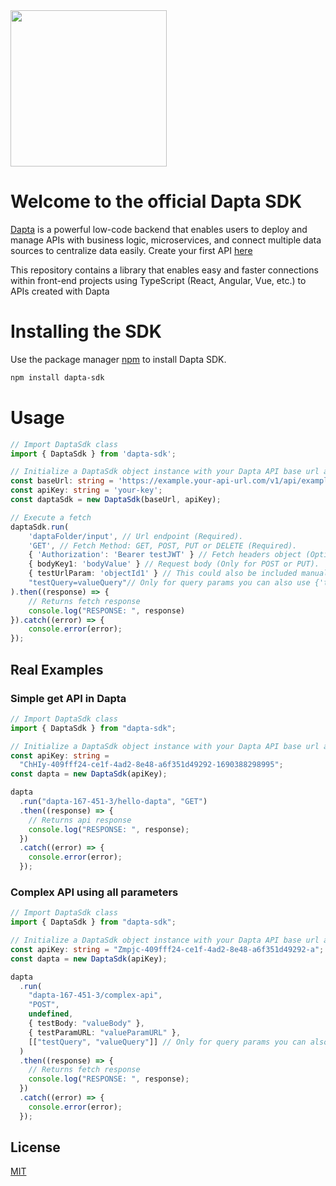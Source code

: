 <img src="https://github.com/Dapta-Tech/dapta-sdk/assets/13544910/87cbe8d7-4057-47c2-afc9-c0cc33ef054d" width="250">

# Welcome to the official Dapta SDK

[Dapta](https://dapta.ai/) is a powerful low-code backend that enables users to deploy and manage APIs with business logic, microservices, and connect multiple data sources to centralize data easily. Create your first API [here](https://app.daptatech.com/register)

This repository contains a library that enables easy and faster connections within front-end projects using TypeScript (React, Angular, Vue, etc.) to APIs created with Dapta

# Installing the SDK

Use the package manager [npm](https://docs.npmjs.com/downloading-and-installing-node-js-and-npm) to install Dapta SDK.

```bash
npm install dapta-sdk
```

# Usage

```typescript
// Import DaptaSdk class
import { DaptaSdk } from 'dapta-sdk';

// Initialize a DaptaSdk object instance with your Dapta API base url and your api key
const baseUrl: string = 'https://example.your-api-url.com/v1/api/example/';
const apiKey: string = 'your-key';
const daptaSdk = new DaptaSdk(baseUrl, apiKey);

// Execute a fetch
daptaSdk.run(
    'daptaFolder/input', // Url endpoint (Required).
    'GET', // Fetch Method: GET, POST, PUT or DELETE (Required).
    { 'Authorization': 'Bearer testJWT' } // Fetch headers object (Optional). The following Headers are already included: 'Content-Type', 'Accept', 'x-api-key'.
    { bodyKey1: 'bodyValue' } // Request body (Only for POST or PUT).
    { testUrlParam: 'objectId1' } // This could also be included manually in Endpoint (Optional).
    "testQuery=valueQuery"// Only for query params you can also use {'testQuery': 'valueQuery'} or "testQuery=valueQuery" (Optional)
).then((response) => {
    // Returns fetch response
    console.log("RESPONSE: ", response)
}).catch((error) => {
    console.error(error);
});
```

## Real Examples

### Simple get API in Dapta

```typescript
// Import DaptaSdk class
import { DaptaSdk } from "dapta-sdk";

// Initialize a DaptaSdk object instance with your Dapta API base url and your api key
const apiKey: string =
  "ChHIy-409fff24-ce1f-4ad2-8e48-a6f351d49292-1690388298995";
const dapta = new DaptaSdk(apiKey);

dapta
  .run("dapta-167-451-3/hello-dapta", "GET")
  .then((response) => {
    // Returns api response
    console.log("RESPONSE: ", response);
  })
  .catch((error) => {
    console.error(error);
  });
```

### Complex API using all parameters

```typescript
// Import DaptaSdk class
import { DaptaSdk } from "dapta-sdk";

// Initialize a DaptaSdk object instance with your Dapta API base url and your api key
const apiKey: string = "Zmpjc-409fff24-ce1f-4ad2-8e48-a6f351d49292-a";
const dapta = new DaptaSdk(apiKey);

dapta
  .run(
    "dapta-167-451-3/complex-api",
    "POST",
    undefined,
    { testBody: "valueBody" },
    { testParamURL: "valueParamURL" },
    [["testQuery", "valueQuery"]] // Only for query params you can also use {'testQuery': 'valueQuery'} or "testQuery=valueQuery"
  )
  .then((response) => {
    // Returns fetch response
    console.log("RESPONSE: ", response);
  })
  .catch((error) => {
    console.error(error);
  });
```

## License

[MIT](https://choosealicense.com/licenses/mit/)
